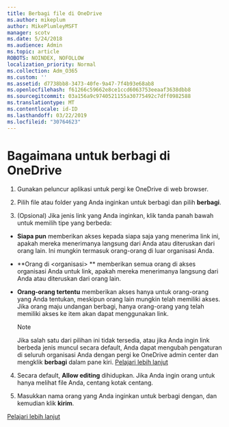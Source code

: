 ```yaml
---
title: Berbagi file di OneDrive
ms.author: mikeplum
author: MikePlumleyMSFT
manager: scotv
ms.date: 5/24/2018
ms.audience: Admin
ms.topic: article
ROBOTS: NOINDEX, NOFOLLOW
localization_priority: Normal
ms.collection: Adm_O365
ms.custom: ''
ms.assetid: d7738bb8-3473-40fe-9a47-7f4b93e68ab8
ms.openlocfilehash: f61266c59662e8ce1ccd6063753eeaaf3638dbb8
ms.sourcegitcommit: 03a156a9c9740521155a30775492c7dff0982588
ms.translationtype: MT
ms.contentlocale: id-ID
ms.lasthandoff: 03/22/2019
ms.locfileid: "30764623"
---
```

# <a name="how-to-share-in-onedrive"></a>Bagaimana untuk berbagi di OneDrive

1. Gunakan peluncur aplikasi untuk pergi ke OneDrive di web browser. 
    
2. Pilih file atau folder yang Anda inginkan untuk berbagi dan pilih **berbagi**.
    
3. (Opsional) Jika jenis link yang Anda inginkan, klik tanda panah bawah untuk memilih tipe yang berbeda:
    
  - **Siapa pun** memberikan akses kepada siapa saja yang menerima link ini, apakah mereka menerimanya langsung dari Anda atau diteruskan dari orang lain. Ini mungkin termasuk orang-orang di luar organisasi Anda. 
    
  - **Orang di \<organisasi\> ** memberikan semua orang di akses organisasi Anda untuk link, apakah mereka menerimanya langsung dari Anda atau diteruskan dari orang lain. 
    
  - **Orang-orang tertentu** memberikan akses hanya untuk orang-orang yang Anda tentukan, meskipun orang lain mungkin telah memiliki akses. Jika orang maju undangan berbagi, hanya orang-orang yang telah memiliki akses ke item akan dapat menggunakan link. 
    
    > [!NOTE]
    > Jika salah satu dari pilihan ini tidak tersedia, atau jika Anda ingin link berbeda jenis muncul secara default, Anda dapat mengubah pengaturan di seluruh organisasi Anda dengan pergi ke OneDrive admin center dan mengklik **berbagi** dalam pane kiri. [Pelajari lebih lanjut](https://go.microsoft.com/fwlink/?linkid=871961)
  
4. Secara default, **Allow editing** dihidupkan. Jika Anda ingin orang untuk hanya melihat file Anda, centang kotak centang. 
    
5. Masukkan nama orang yang Anda inginkan untuk berbagi dengan, dan kemudian klik **kirim**.
    
[Pelajari lebih lanjut](https://go.microsoft.com/fwlink/?linkid=871861)
  

